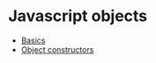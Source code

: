 # Javascript objects

- [Basics](js_objects_basics.md)
- [Object constructors](js_object_constructors.md)
